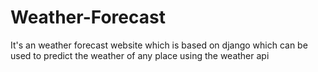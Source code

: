 # Weather-Forecast
It's an weather forecast website which is based on django which can be used to predict the weather of any place using the weather api
